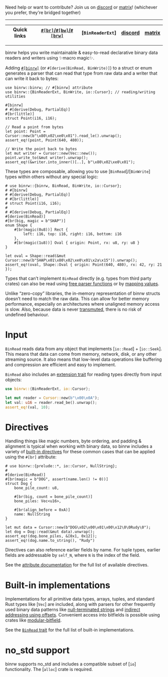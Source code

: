 Need help or want to contribute? Join us on [discord] or [matrix]! (whichever you prefer, they're
bridged together)

---

|**Quick links**|[`#[br]`/`#[bw]`/`#[brw]`](docs::attribute)|[`BinReaderExt`]|[discord]|[matrix]|
|-|-|-|-|-|

---

[discord]: https://discord.gg/ABy4Qh549j
[matrix]: https://matrix.to/#/#binrw:matrix.org

binrw helps you write maintainable & easy-to-read declarative binary data
readers and writers using ✨macro magic✨.

Adding [`#[binrw]`](macro@binrw) (or `#[derive(BinRead, BinWrite)]`) to a struct or enum
generates a parser that can read that type from raw data and a writer that
can write it back to bytes:

```
use binrw::binrw; // #[binrw] attribute
use binrw::{BinReaderExt, BinWrite, io::Cursor}; // reading/writing utilities

#[binrw]
# #[derive(Debug, PartialEq)]
#[br(little)]
struct Point(i16, i16);

// Read a point from bytes
let point: Point = Cursor::new(b"\x80\x02\xe0\x01").read_le().unwrap();
assert_eq!(point, Point(640, 480));

// Write the point back to bytes
let mut writer = Cursor::new(Vec::new());
point.write_to(&mut writer).unwrap();
assert_eq!(&writer.into_inner()[..], b"\x80\x02\xe0\x01");
```

These types are composable, allowing you to use [`BinRead`]/[`BinWrite`] types within
others without any special logic:

```
# use binrw::{binrw, BinRead, BinWrite, io::Cursor};
# #[binrw]
# #[derive(Debug, PartialEq)]
# #[br(little)]
# struct Point(i16, i16);
#
# #[derive(Debug, PartialEq)]
#[derive(BinRead)]
#[br(big, magic = b"SHAP")]
enum Shape {
    #[br(magic(0u8))] Rect {
        left: i16, top: i16, right: i16, bottom: i16
    },
    #[br(magic(1u8))] Oval { origin: Point, rx: u8, ry: u8 }
}

let oval = Shape::read(&mut Cursor::new(b"SHAP\x01\x80\x02\xe0\x01\x2a\x15")).unwrap();
assert_eq!(oval, Shape::Oval { origin: Point(640, 480), rx: 42, ry: 21 });
```

Types that can’t implement `BinRead` directly (e.g. types from third party
crates) can also be read using
[free parser functions](docs::attribute#custom-parserswriters) or by
[mapping values](docs::attribute#map).

Unlike “zero-copy” libraries, the in-memory representation of binrw structs
doesn’t need to match the raw data. This can allow for better memory
performance, especially on architectures where unaligned memory access is
slow. Also, because data is never [transmuted](core::mem::transmute), there
is no risk of undefined behaviour.

# Input

`BinRead` reads data from any object that implements [`io::Read`] +
[`io::Seek`]. This means that data can come from memory, network, disk, or
any other streaming source. It also means that low-level data operations
like buffering and compression are efficient and easy to implement.

`BinRead` also includes an [extension trait](BinReaderExt) for reading types
directly from input objects:

```rust
use binrw::{BinReaderExt, io::Cursor};

let mut reader = Cursor::new(b"\x00\x0A");
let val: u16 = reader.read_be().unwrap();
assert_eq!(val, 10);
```

# Directives

Handling things like magic numbers, byte ordering, and padding & alignment
is typical when working with binary data, so binrw includes a variety of
[built-in directives](docs::attribute) for these common cases that can be applied
using the `#[br]` attribute:

```
# use binrw::{prelude::*, io::Cursor, NullString};
#
#[derive(BinRead)]
#[br(magic = b"DOG", assert(name.len() != 0))]
struct Dog {
    bone_pile_count: u8,

    #[br(big, count = bone_pile_count)]
    bone_piles: Vec<u16>,

    #[br(align_before = 0xA)]
    name: NullString
}

let mut data = Cursor::new(b"DOG\x02\x00\x01\x00\x12\0\0Rudy\0");
let dog = Dog::read(&mut data).unwrap();
assert_eq!(dog.bone_piles, &[0x1, 0x12]);
assert_eq!(dog.name.to_string(), "Rudy")
```

Directives can also reference earlier fields by name. For tuple types,
earlier fields are addressable by `self_N`, where `N` is the index of the
field.

See the [attribute documentation](docs::attribute) for the full list of
available directives.

# Built-in implementations

Implementations for all primitive data types, arrays, tuples, and standard
Rust types like [`Vec`] are included, along with parsers for other
frequently used binary data patterns like
[null-terminated strings](NullString) and
[indirect addressing using offsets](FilePtr). Convenient access into
bitfields is possible using crates like
[modular-bitfield](docs::attribute#using-map-on-a-struct-to-create-a-bit-field).

See the [`BinRead` trait](BinRead#foreign-impls) for the full list of
built-in implementations.

# no_std support

binrw supports no_std and includes a compatible subset of [`io`]
functionality. The [`alloc`] crate is required.
